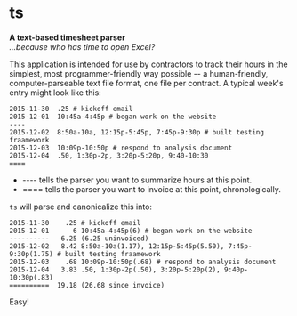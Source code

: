 # ts

**A text-based timesheet parser**  
*...because who has time to open Excel?*


This application is intended for use by contractors to track their hours in the
simplest, most programmer-friendly way possible -- a human-friendly, 
computer-parseable text file format, one file per contract.  A typical week's
entry might look like this:

```
2015-11-30  .25 # kickoff email
2015-12-01  10:45a-4:45p # began work on the website
----
2015-12-02  8:50a-10a, 12:15p-5:45p, 7:45p-9:30p # built testing fraamework
2015-12-03  10:09p-10:50p # respond to analysis document
2015-12-04  .50, 1:30p-2p, 3:20p-5:20p, 9:40-10:30
==== 
```

* ---- tells the parser you want to summarize hours at this point.
* ==== tells the parser you want to invoice at this point, chronologically.

`ts` will parse and canonicalize this into:

```
2015-11-30    .25 # kickoff email
2015-12-01      6 10:45a-4:45p(6) # began work on the website
----------   6.25 (6.25 uninvoiced)
2015-12-02   8.42 8:50a-10a(1.17), 12:15p-5:45p(5.50), 7:45p-9:30p(1.75) # built testing fraamework
2015-12-03    .68 10:09p-10:50p(.68) # respond to analysis document
2015-12-04   3.83 .50, 1:30p-2p(.50), 3:20p-5:20p(2), 9:40p-10:30p(.83) 
==========  19.18 (26.68 since invoice)
```

Easy!